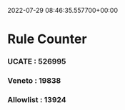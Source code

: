 2022-07-29 08:46:35.557700+00:00
# Rule Counter 
 ### UCATE : 526995

 ### Veneto : 19838

 ### Allowlist : 13924